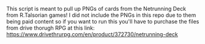 This script is meant to pull up PNGs of cards from the Netrunning Deck from R.Talsorian games! I did not include the PNGs in this repo due to them being paid content so if you want to run this you'll 
have to purchase the files from drive thorugh RPG at this link: https://www.drivethrurpg.com/en/product/372730/netrunning-deck
